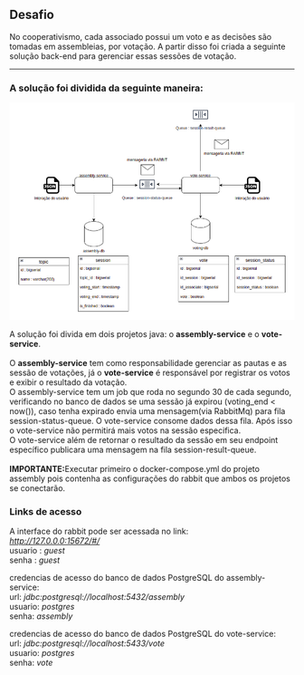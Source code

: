 <h2> Desafio </h2>
No cooperativismo, cada associado possui um voto e as decisões são tomadas em assembleias, por votação. A partir disso foi criada a seguinte solução back-end para gerenciar essas sessões de votação.
<hr>
<h3>A solução foi dividida da seguinte maneira:</h3>

![fluxo-da-solucao](/assets/system-flow.png)

A solução foi divida em dois projetos java: o <b>assembly-service</b> e o <b>vote-service</b>.<br><br>
O <b>assembly-service</b> tem como responsabilidade gerenciar as pautas e as sessão de votações, já o <b>vote-service</b> é responsável por registrar os votos e exibir o resultado da votação.<br>
O assembly-service tem um job que roda no segundo 30 de cada segundo, verificando no banco de dados se uma sessão já expirou (voting_end < now()), caso tenha expirado envia uma mensagem(via RabbitMq) para fila session-status-queue. O vote-service consome dados dessa fila. Após isso o vote-service não permitirá mais votos na sessão especifica.<br>
O vote-service além de retornar o resultado da sessão em seu endpoint específico publicara uma mensagem na fila session-result-queue.<br><br>
<strong>IMPORTANTE:</strong>Executar primeiro o docker-compose.yml do projeto assembly pois contenha as configurações do rabbit que ambos os projetos se conectarão.


<h3>Links de acesso</h3>

A interface do rabbit pode ser acessada no link:<br>
<i>http://127.0.0.0:15672/#/</i><br>
usuario : <i>guest</i><br>
senha : <i>guest</i><br>

credencias de acesso do banco de dados PostgreSQL do assembly-service:<br>
url: <i>jdbc:postgresql://localhost:5432/assembly</i><br>
usuario: <i>postgres</i><br>
senha: <i>assembly</i><br>

credencias de acesso do banco de dados PostgreSQL do vote-service:<br>
url: <i>jdbc:postgresql://localhost:5433/vote</i><br>
usuario: <i>postgres</i><br>
senha: <i>vote</i><br>
